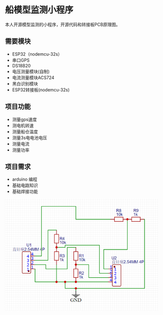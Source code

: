 # 船模型监测小程序
本人开源模型监测的小程序，开源代码和转接板PCB原理图。
## 需要模块
- ESP32（nodemcu-32s）
- 串口GPS
- DS18B20
- 电压测量模块(自制)
- 电流测量模块ACS724
- 黑白识别模块
- ESP32转接板(nodemcu-32s)
## 项目功能
- 测量gps速度
- 测电机转速
- 测量船仓温度
- 测量3s电电池电压
- 测量电流
- 测量功率
## 项目需求
- arduino 编程
- 基础电路知识
- 基础焊接功能


![image](https://github.com/sunke-github/Boat_power_monitor_esp32/blob/main/%E7%94%B5%E5%8E%8B%E6%B5%8B%E9%87%8F%E5%8E%9F%E7%90%86%E5%9B%BE.png)
